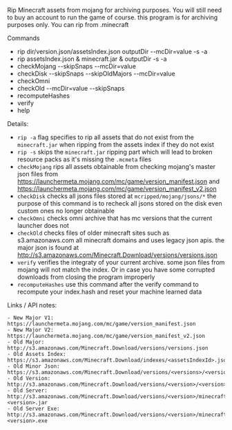 Rip Minecraft assets from mojang for archiving purposes. You will still need to buy an account to run the game of course. this program is for archiving purposes only. You can rip from .minecraft

Commands
- rip dir/version.json/assetsIndex.json outputDir --mcDir=value -s -a
- rip assetsIndex.json & minecraft.jar & outputDir -s -a
- checkMojang --skipSnaps --mcDir=value
- checkDisk --skipSnaps --skipOldMajors --mcDir=value
- checkOmni
- checkOld --mcDir=value --skipSnaps
- recomputeHashes
- verify
- help

Details:
- `rip -a` flag specifies to rip all assets that do not exist from the `minecraft.jar` when ripping from the assets index if they do not exist
- `rip -s` skips the `minecraft.jar` ripping part which will lead to broken resource packs as it's missing the `.mcmeta` files
- `checkMojang` rips all assets obtainable from checking mojang's master json files from https://launchermeta.mojang.com/mc/game/version_manifest.json and https://launchermeta.mojang.com/mc/game/version_manifest_v2.json
- `checkDisk` checks all jsons files stored at `mcripped/mojang/jsons/*` the purpose of this command is to recheck all jsons stored on the disk even custom ones no longer obtainable
- `checkOmni` checks omni archive that has mc versions that the current launcher does not
- `checkOld` checks files of older minecraft sites such as s3.amazonaws.com all minecraft domains and uses legacy json apis. the major json is found at http://s3.amazonaws.com/Minecraft.Download/versions/versions.json
- `verify` verifies the integraty of your current archive. some json files from mojang will not match the index. Or in case you have some corrupted downloads from closing the program improperly
- `recomputeHashes` use this command after the verify command to recompute your index.hash and reset your machine learned data

Links / API notes:
```
- New Major V1: https://launchermeta.mojang.com/mc/game/version_manifest.json
- New Major V2: https://launchermeta.mojang.com/mc/game/version_manifest_v2.json
- Old Major: http://s3.amazonaws.com/Minecraft.Download/versions/versions.json
- Old Assets Index: https://s3.amazonaws.com/Minecraft.Download/indexes/<assetsIndexId>.json
- Old Minor Json: https://s3.amazonaws.com/Minecraft.Download/versions/<versions>/<version>.json
- Old Version: http://s3.amazonaws.com/Minecraft.Download/versions/<version>/<version>.jar
- Old Server: http://s3.amazonaws.com/Minecraft.Download/versions/<version>/minecraft_server.<version>.jar
- Old Server Exe: http://s3.amazonaws.com/Minecraft.Download/versions/<version>/minecraft_server.<version>.exe
```
